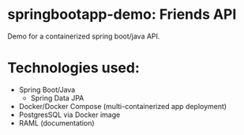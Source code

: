 # springbootapp-demo: Friends API
Demo for a containerized spring boot/java API.


# Technologies used:
- Spring Boot/Java
    - Spring Data JPA
- Docker/Docker Compose (multi-containerized app deployment)
- PostgresSQL via Docker image
- RAML (documentation)